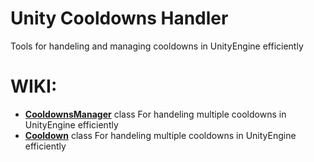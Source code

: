 # Unity Cooldowns Handler
Tools for handeling and managing cooldowns in UnityEngine efficiently

# WIKI:
* **[CooldownsManager]** class
For handeling multiple cooldowns in UnityEngine efficiently
* **[Cooldown]** class
For handeling multiple cooldowns in UnityEngine efficiently

[CooldownsManager]: https://github.com/JosepeDev/UnityCooldownsHandler/wiki/CooldownsManager
[Cooldown]: https://github.com/JosepeDev/UnityCooldownsHandler/wiki/Cooldown-Class
